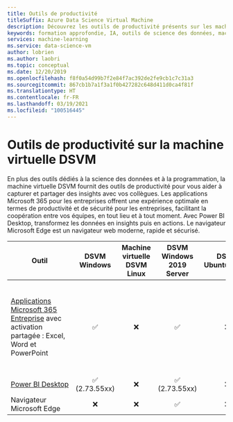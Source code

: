 ```yaml
---
title: Outils de productivité
titleSuffix: Azure Data Science Virtual Machine
description: Découvrez les outils de productivité présents sur les machines virtuelles Data Science VM.
keywords: formation approfondie, IA, outils de science des données, machine virtuelle de science des données, analyse géospatiale, processus de science des données en équipe
services: machine-learning
ms.service: data-science-vm
author: lobrien
ms.author: laobri
ms.topic: conceptual
ms.date: 12/20/2019
ms.openlocfilehash: f8f0a54d99b7f2e84f7ac392de2fe9cb1c7c31a3
ms.sourcegitcommit: 867cb1b7a1f3a1f0b427282c648d411d0ca4f81f
ms.translationtype: HT
ms.contentlocale: fr-FR
ms.lasthandoff: 03/19/2021
ms.locfileid: "100516445"
---
```

# <a name="productivity-tools-on-the-data-science-virtual-machine"></a>Outils de productivité sur la machine virtuelle DSVM

En plus des outils dédiés à la science des données et à la programmation, la machine virtuelle DSVM fournit des outils de productivité pour vous aider à capturer et partager des insights avec vos collègues. Les applications Microsoft 365 pour les entreprises offrent une expérience optimale en termes de productivité et de sécurité pour les entreprises, facilitant la coopération entre vos équipes, en tout lieu et à tout moment. Avec Power BI Desktop, transformez les données en insights puis en actions. Le navigateur Microsoft Edge est un navigateur web moderne, rapide et sécurisé. 


| Outil | DSVM Windows | Machine virtuelle DSVM Linux | DSVM Windows 2019 Server | DSVM Ubuntu 18.04 | Notes d’utilisation |
|---|:-:|:-:|:-:|:-:|:--|
| [Applications Microsoft 365 Entreprise](https://www.microsoft.com/microsoft-365/business/microsoft-365-apps-for-enterprise) avec activation partagée : Excel, Word et PowerPoint | <span class='green-check'>&#9989;</span> | <span class='red-x'>&#10060;</span> | <span class='green-check'>&#9989;</span> | <span class='red-x'>&#10060;</span> | Vous pouvez activer les applications Microsoft 365 Entreprise :<br/><ul><li>Consultez [Activation d'ordinateurs partagés](/deployoffice/overview-shared-computer-activation)</ul> |
| [Power BI Desktop](https://powerbi.microsoft.com/) | <span class='green-check'>&#9989;</span></br> (2.73.55xx) | <span class='red-x'>&#10060;</span> | <span class='green-check'>&#9989;</span></br> (2.73.55xx) | <span class='red-x'>&#10060;</span> | |
| Navigateur Microsoft Edge | <span class='red-x'>&#10060;</span> | <span class='red-x'>&#10060;</span> | <span class='green-check'>&#9989;</span> | <span class='red-x'>&#10060;</span> | |
